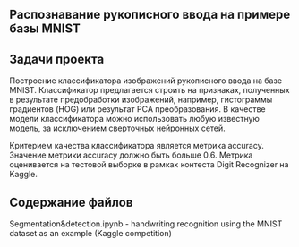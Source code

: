 ## Распознавание рукописного ввода на примере базы MNIST

## Задачи проекта
Построение классификатора изображений рукописного ввода на базе MNIST.
Классификатор предлагается строить на признаках, полученных в результате предобработки изображений, например, гистограммы градиентов (HOG) или результат PCA преобразования.
В качестве модели классификатора можно использовать любую известную модель, за исключением сверточных нейронных сетей.

Критерием качества классификатора является метрика accuracy. Значение метрики accuracy должно быть больше 0.6. Метрика оценивается на тестовой выборке в рамках контеста Digit Recognizer на Kaggle.

## Содержание файлов
Segmentation&detection.ipynb - handwriting recognition using the MNIST dataset as an example (Kaggle competition)

